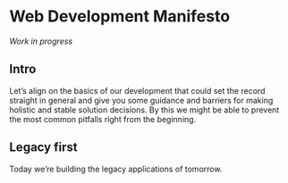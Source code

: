 # Web Development Manifesto
*Work in progress*

## Intro
Let’s align on the basics of our development that could set the record straight in general and give you some guidance and barriers for making holistic and stable solution decisions. By this we might be able to prevent the most common pitfalls right from the beginning.

## Legacy first
Today we’re building the legacy applications of tomorrow. 
